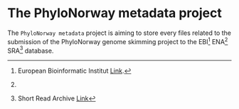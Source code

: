 # The PhyloNorway metadata project

The `PhyloNorway metadata` project is aiming to store every files related to the submission of the PhyloNorway genome skimming project to the EBI[^EBI] ENA[^ENA] SRA[^SRA] database.


[^EBI]: European Bioinformatic Institut [Link](https://ebi.ac.uk).
[^ENA]:
[^SRA]: Short Read Archive [Link](https://ebi.ac.uk)
